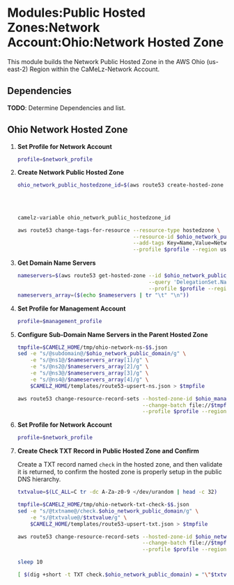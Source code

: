 # Modules:Public Hosted Zones:Network Account:Ohio:Network Hosted Zone

This module builds the Network Public Hosted Zone in the AWS Ohio (us-east-2) Region within the
CaMeLz-Network Account.

## Dependencies

**TODO**: Determine Dependencies and list.

## Ohio Network Hosted Zone

1. **Set Profile for Network Account**

    ```bash
    profile=$network_profile
    ```

1. **Create Network Public Hosted Zone**

    ```bash
    ohio_network_public_hostedzone_id=$(aws route53 create-hosted-zone --name $ohio_network_public_domain \
                                                                       --hosted-zone-config Comment="Public Zone for $ohio_network_public_domain",PrivateZone=false \
                                                                       --caller-reference $(date +%s) \
                                                                       --query 'HostedZone.Id' \
                                                                       --profile $profile --region us-east-1 --output text | cut -f3 -d /)
    camelz-variable ohio_network_public_hostedzone_id

    aws route53 change-tags-for-resource --resource-type hostedzone \
                                         --resource-id $ohio_network_public_hostedzone_id \
                                         --add-tags Key=Name,Value=Network-PublicHostedZone Key=Company,Value=CaMeLz Key=Environment,Value=Network \
                                         --profile $profile --region us-east-1 --output text
    ```

1. **Get Domain Name Servers**

    ```bash
    nameservers=$(aws route53 get-hosted-zone --id $ohio_network_public_hostedzone_id \
                                              --query 'DelegationSet.NameServers' \
                                              --profile $profile --region us-east-1 --output text)
    nameservers_array=($(echo $nameservers | tr "\t" "\n"))
    ```

1. **Set Profile for Management Account**

    ```bash
    profile=$management_profile
    ```

1. **Configure Sub-Domain Name Servers in the Parent Hosted Zone**

    ```bash
    tmpfile=$CAMELZ_HOME/tmp/ohio-network-ns-$$.json
    sed -e "s/@subdomain@/$ohio_network_public_domain/g" \
        -e "s/@ns1@/$nameservers_array[1]/g" \
        -e "s/@ns2@/$nameservers_array[2]/g" \
        -e "s/@ns3@/$nameservers_array[3]/g" \
        -e "s/@ns4@/$nameservers_array[4]/g" \
        $CAMELZ_HOME/templates/route53-upsert-ns.json > $tmpfile

    aws route53 change-resource-record-sets --hosted-zone-id $ohio_management_public_hostedzone_id \
                                            --change-batch file://$tmpfile \
                                            --profile $profile --region us-east-1 --output text
    ```

1. **Set Profile for Network Account**

    ```bash
    profile=$network_profile
    ```

1. **Create Check TXT Record in Public Hosted Zone and Confirm**

   Create a TXT record named `check` in the hosted zone, and then validate it is returned, to confirm the hosted zone is
   properly setup in the public DNS hierarchy.

    ```bash
    txtvalue=$(LC_ALL=C tr -dc A-Za-z0-9 </dev/urandom | head -c 32)

    tmpfile=$CAMELZ_HOME/tmp/ohio-network-txt-check-$$.json
    sed -e "s/@txtname@/check.$ohio_network_public_domain/g" \
        -e "s/@txtvalue@/$txtvalue/g" \
        $CAMELZ_HOME/templates/route53-upsert-txt.json > $tmpfile

    aws route53 change-resource-record-sets --hosted-zone-id $ohio_network_public_hostedzone_id \
                                            --change-batch file://$tmpfile \
                                            --profile $profile --region us-east-1 --output text

    sleep 10

    [ $(dig +short -t TXT check.$ohio_network_public_domain) = "\"$txtvalue\"" ] && echo "Check confirmed"
    ```
